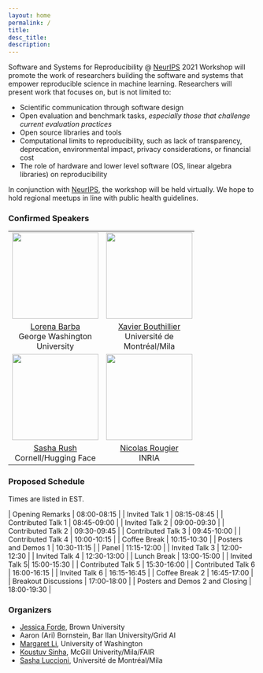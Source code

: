 ```yaml
---
layout: home
permalink: /
title: 
desc_title:
description:
---
```



Software and Systems for Reproducibility @ [NeurIPS](https://neurips.cc/) 2021 Workshop will promote the work of researchers building the software and systems that empower reproducible science in machine learning. Researchers will present work that focuses on, but is not limited to:

- Scientific communication through software design
- Open evaluation and benchmark tasks, *especially those that challenge current evaluation practices*
- Open source libraries and tools
- Computational limits to reproducibility, such as lack of transparency, deprecation, environmental impact, privacy considerations, or financial cost
- The role of hardware and lower level software (OS, linear algebra libraries) on reproducibility


In conjunction with [NeurIPS](https://neurips.cc/), the workshop will be held virtually.  We hope to hold regional meetups in line with public health guidelines.


### Confirmed Speakers

<table style="width:75%">
  <tr>
    <td style="text-align:center"><img src="https://www.seas.gwu.edu/sites/g/files/zaxdzs2406/f/styles/person_main_image/public/image/barba.jpg" height="175"></td>
    <td style="text-align:center"><img src="https://mila.quebec/wp-content/uploads/2016/03/IMG_0012-2-e1584462327833-509x676.jpg" height
    ="175
    "></td>


  </tr>
  <tr>
    <td style="text-align:center"><a href="https://lorenabarba.com/">Lorena Barba</a> <br>George Washington University</td>
    <td style="text-align:center"><a href="https://bouthilx.github.io/">Xavier Bouthillier</a> <br>Université de Montréal/Mila</td>
  </tr>
  <tr>
    <td style="text-align:center"><img src="https://avatars0.githubusercontent.com/u/35882?s=460&v=4" height="175"></td>
    <td style="text-align:center"><img src="https://i1.sndcdn.com/artworks-000649470208-gvpq29-t500x500.jpg" height="175"></td>
  </tr>
  <tr>
  <td style="text-align:center"><a href="http://rush-nlp.com/">Sasha Rush</a> <br>Cornell/Hugging Face</td>
    <td style="text-align:center"><a href="https://www.labri.fr/perso/nrougier/">Nicolas Rougier</a> <br>INRIA</td>
  </tr>
</table>


### Proposed Schedule

Times are listed in EST.

| Opening Remarks                   |  08:00-08:15   |
| Invited Talk 1 | 08:15-08:45   |
| Contributed Talk 1 | 08:45-09:00   |
| Invited Talk 2 | 09:00-09:30   |
| Contributed Talk 2 | 09:30-09:45   |
| Contributed Talk 3 | 09:45-10:00   |
| Contributed Talk 4 | 10:00-10:15 |
| Coffee Break | 10:15-10:30 |
| Posters and Demos 1 | 10:30-11:15 |
| Panel | 11:15-12:00 |
| Invited Talk 3 | 12:00-12:30 |
| Invited Talk 4 | 12:30-13:00 |
| Lunch Break | 13:00-15:00 |
| Invited Talk 5| 15:00-15:30 |
| Contributed Talk 5 | 15:30-16:00 |
| Contributed Talk 6 | 16:00-16:15 |
| Invited Talk 6 | 16:15-16:45 |
| Coffee Break 2 | 16:45-17:00 |
| Breakout Discussions | 17:00-18:00 |
| Posters and Demos 2 and Closing | 18:00-19:30 |


### Organizers

* [Jessica Forde](https://github.com/jzf2101), Brown University
* Aaron (Ari) Bornstein, Bar Ilan University/Grid AI
* [Margaret Li](https://margs.li/), University of Washington
* [Koustuv Sinha](https://www.cs.mcgill.ca/~ksinha4/), McGill Univerity/Mila/FAIR
* [Sasha Luccioni](https://www.sashaluccioni.com/), Université de Montréal/Mila
